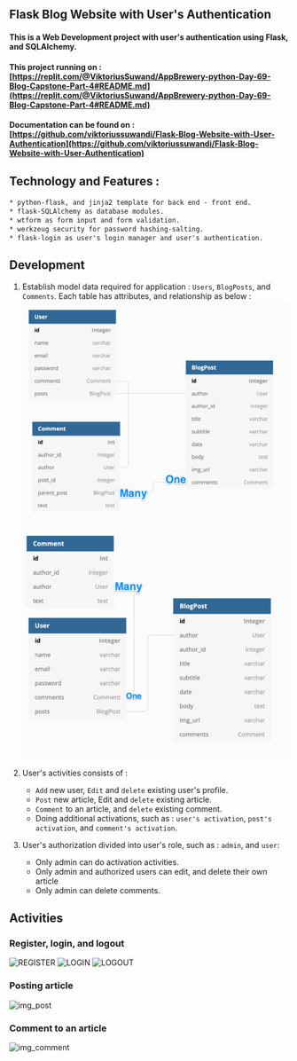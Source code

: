 ## Flask Blog Website with User's Authentication 
#### This is a Web Development project with user's authentication using Flask, and SQLAlchemy.

#### This project running on : [https://replit.com/@ViktoriusSuwand/AppBrewery-python-Day-69-Blog-Capstone-Part-4#README.md](https://replit.com/@ViktoriusSuwand/AppBrewery-python-Day-69-Blog-Capstone-Part-4#README.md)

#### Documentation can be found on : [https://github.com/viktoriussuwandi/Flask-Blog-Website-with-User-Authentication](https://github.com/viktoriussuwandi/Flask-Blog-Website-with-User-Authentication)

## Technology and Features :
    * python-flask, and jinja2 template for back end - front end.
    * flask-SQLAlchemy as database modules.
    * wtform as form input and form validation.
    * werkzeug security for password hashing-salting.
    * flask-login as user's login manager and user's authentication.

## Development
1. Establish model data required for application : `Users`, `BlogPosts`, and `Comments`.
   Each table has attributes, and relationship as below :
  ![1b](App1/static/img/1b.png)![1a](App1/static/img/1a.png)

2. User's activities consists of :
   - `Add` new user, `Edit` and `delete` existing user's profile.
   - `Post` new article, Edit and `delete` existing article.
   - `Comment` to an article, and `delete` existing comment.
   - Doing additional activations, such as : `user's activation`, `post's activation`, and `comment's activation`.
        
3. User's authorization divided into user's role, such as : `admin`, and `user`:
   - Only admin can do activation activities.
   - Only admin and authorized users can edit, and delete their own article
   - Only admin can delete comments.

## Activities

### Register, login, and logout
![REGISTER](App1/static/img/img_register.gif)
![LOGIN](App1/static/img/img_login.gif)
![LOGOUT](App1/static/img/img_logout.gif)

### Posting article
![img_post](App1/static/img/img_post.gif)

### Comment to an article
![img_comment](App1/static/img/img_comment.gif)